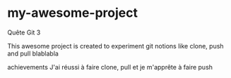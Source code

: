 # my-awesome-project
Quête Git 3

This awesome project is created to experiment git notions like clone, push and pull
blablabla
<section> achievements
J'ai réussi à faire clone, pull et je m'apprête à faire push
</section>
